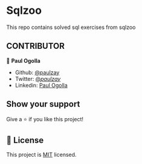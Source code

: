 # Sqlzoo
This repo contains solved sql exercises from sqlzoo 


## CONTRIBUTOR

👤 **Paul Ogolla**

- Github: [@paulzay](https://github.com/paulzay)
- Twitter: [@_paulzay_](https://twitter.com/_paulzay_)
- Linkedin: [Paul Ogolla](https://linkedin.com/in/paulogolla)


## Show your support

Give a ⭐️ if you like this project!

## 📝 License

This project is [MIT](lic.url) licensed.

